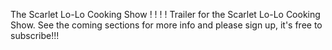 The Scarlet Lo-Lo Cooking Show ! ! ! !
Trailer for the Scarlet Lo-Lo Cooking Show. See the coming sections for more info and please sign up, it's free to subscribe!!!
